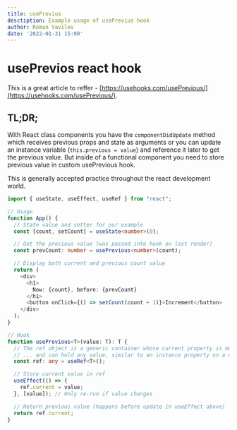 ```yaml
---
title: usePrevius
desctiption: Example usage of usePrevius hook
author: Roman Vavilov
date: '2022-01-31 15:00'
---
```


# usePrevios react hook

This is a great article to reffer - [https://usehooks.com/usePrevious/](https://usehooks.com/usePrevious/).

## TL;DR;
With React class components you have the `componentDidUpdate` method which receives previous props and state as arguments or you can update an instance variable (`this.previous = value`) and reference it later to get the previous value. But inside of a functional component you need to store previous value in custom usePrevious hook.

This is generally accepted practice throughout the react development world.

```TypeScript
import { useState, useEffect, useRef } from "react";

// Usage
function App() {
  // State value and setter for our example
  const [count, setCount] = useState<number>(0);

  // Get the previous value (was passed into hook on last render)
  const prevCount: number = usePrevious<number>(count);

  // Display both current and previous count value
  return (
    <div>
      <h1>
        Now: {count}, before: {prevCount}
      </h1>
      <button onClick={() => setCount(count + 1)}>Increment</button>
    </div>
  );
}

// Hook
function usePrevious<T>(value: T): T {
  // The ref object is a generic container whose current property is mutable ...
  // ... and can hold any value, similar to an instance property on a class
  const ref: any = useRef<T>();

  // Store current value in ref
  useEffect(() => {
    ref.current = value;
  }, [value]); // Only re-run if value changes

  // Return previous value (happens before update in useEffect above)
  return ref.current;
}
```
